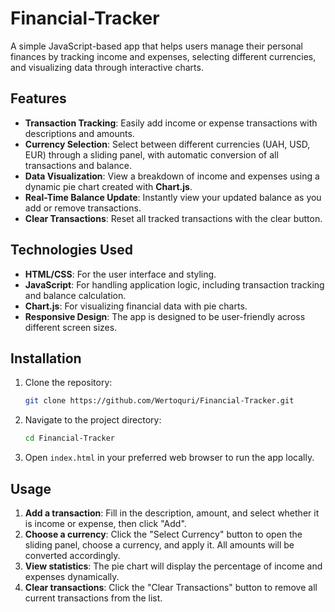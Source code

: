 # Financial-Tracker

A simple JavaScript-based app that helps users manage their personal finances by tracking income and expenses, selecting different currencies, and visualizing data through interactive charts.

## Features

- **Transaction Tracking**: Easily add income or expense transactions with descriptions and amounts.
- **Currency Selection**: Select between different currencies (UAH, USD, EUR) through a sliding panel, with automatic conversion of all transactions and balance.
- **Data Visualization**: View a breakdown of income and expenses using a dynamic pie chart created with **Chart.js**.
- **Real-Time Balance Update**: Instantly view your updated balance as you add or remove transactions.
- **Clear Transactions**: Reset all tracked transactions with the clear button.

## Technologies Used

- **HTML/CSS**: For the user interface and styling.
- **JavaScript**: For handling application logic, including transaction tracking and balance calculation.
- **Chart.js**: For visualizing financial data with pie charts.
- **Responsive Design**: The app is designed to be user-friendly across different screen sizes.

## Installation

1. Clone the repository:

   ```bash
   git clone https://github.com/Wertoquri/Financial-Tracker.git
   ```

2. Navigate to the project directory:

   ```bash
   cd Financial-Tracker
   ```

3. Open `index.html` in your preferred web browser to run the app locally.

## Usage

1. **Add a transaction**: Fill in the description, amount, and select whether it is income or expense, then click "Add".
2. **Choose a currency**: Click the "Select Currency" button to open the sliding panel, choose a currency, and apply it. All amounts will be converted accordingly.
3. **View statistics**: The pie chart will display the percentage of income and expenses dynamically.
4. **Clear transactions**: Click the "Clear Transactions" button to remove all current transactions from the list.

